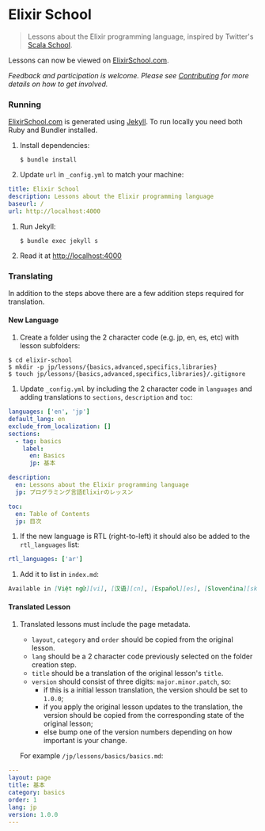 # Elixir School

> Lessons about the Elixir programming language, inspired by Twitter's [Scala School](http://twitter.github.io/scala_school/).

Lessons can now be viewed on [ElixirSchool.com](https://elixirschool.com).

_Feedback and participation is welcome. Please see [Contributing](CONTRIBUTING.md) for more details on how to get involved._

### Running

[ElixirSchool.com](https://elixirschool.com) is generated using [Jekyll](https://github.com/jekyll/jekyll).  To run locally you need both Ruby and Bundler installed.

1. Install dependencies:

	```shell
	$ bundle install
	```

1. Update `url` in `_config.yml` to match your machine:

  ```yaml
  title: Elixir School
  description: Lessons about the Elixir programming language
  baseurl: /
  url: http://localhost:4000
  ```

1. Run Jekyll:

	```shell
	$ bundle exec jekyll s
	```

1. Read it at [http://localhost:4000](http://localhost:4000)

### Translating

In addition to the steps above there are a few addition steps required for translation.

#### New Language

1. Create a folder using the 2 character code (e.g. jp, en, es, etc) with lesson subfolders:

  ```shell
  $ cd elixir-school
  $ mkdir -p jp/lessons/{basics,advanced,specifics,libraries}
  $ touch jp/lessons/{basics,advanced,specifics,libraries}/.gitignore
  ```

1. Update `_config.yml` by including the 2 character code in `languages` and adding translations to `sections`, `description` and `toc`:

  ```yaml
  languages: ['en', 'jp']
  default_lang: en
  exclude_from_localization: []
  sections:
    - tag: basics
      label:
        en: Basics
        jp: 基本

  description:
    en: Lessons about the Elixir programming language
    jp: プログラミング言語Elixirのレッスン

  toc:
    en: Table of Contents
    jp: 目次
  ```

1. If the new language is RTL (right-to-left) it should also be added to the `rtl_languages` list:

  ```yaml
  rtl_languages: ['ar']
  ```

1. Add it to list in `index.md`:

  ```markdown
  Available in [Việt ngữ][vi], [汉语][cn], [Español][es], [Slovenčina][sk], [日本語][jp], [Polski][pl] [Português][pt], [Русском][ru] and [Bahasa Melayu][my] and other.
  ```

#### Translated Lesson

1. Translated lessons must include the page metadata.
   * `layout`, `category` and `order` should be copied from the original lesson.
   * `lang` should be a 2 character code previously selected on the folder creation step.
   * `title` should be a translation of the original lesson's `title`.
   * `version` should consist of three digits: `major.minor.patch`, so:
     * if this is a initial lesson translation, the version should be set to `1.0.0`;
     * if you apply the original lesson updates to the translation, the version should be copied from the corresponding state of the original lesson;
     * else bump one of the version numbers depending on how important is your change.

   For example `/jp/lessons/basics/basics.md`:

  ```yaml
  ---
  layout: page
  title: 基本
  category: basics
  order: 1
  lang: jp
  version: 1.0.0
  ---
  ```
